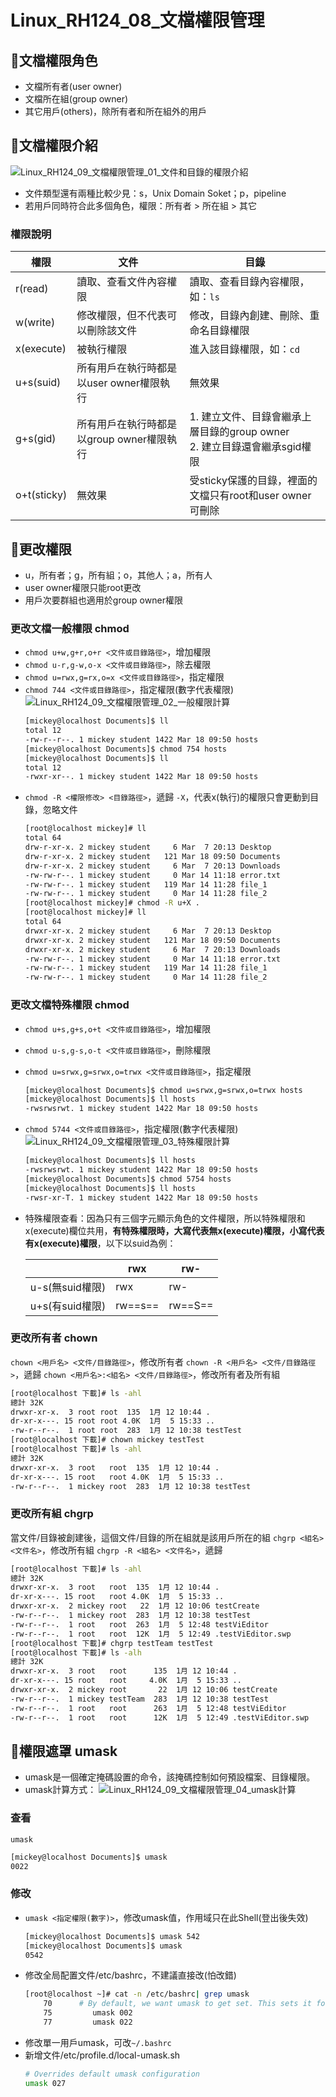 # Linux_RH124_08_文檔權限管理
## 🐧文檔權限角色
- 文檔所有者(user owner)
- 文檔所在組(group owner)
- 其它用戶(others)，除所有者和所在組外的用戶

## 🐧文檔權限介紹
![Linux_RH124_09_文檔權限管理_01_文件和目錄的權限介紹](https://github.com/MickeyHuang233/CodingStudyNote/blob/main/03_Linux/%F0%9F%90%A7RH124/images/Linux_RH124_09_%E6%96%87%E6%AA%94%E6%AC%8A%E9%99%90%E7%AE%A1%E7%90%86_01_%E6%96%87%E4%BB%B6%E5%92%8C%E7%9B%AE%E9%8C%84%E7%9A%84%E6%AC%8A%E9%99%90%E4%BB%8B%E7%B4%B9.png?raw=true)
- 文件類型還有兩種比較少見：s，Unix Domain Soket；p，pipeline
- 若用戶同時符合此多個角色，權限：所有者 > 所在組 > 其它

### 權限說明
| 權限        | 文件                                      | 目錄                                                                         |
| ----------- | ----------------------------------------- | ---------------------------------------------------------------------------- |
| r(read)     | 讀取、查看文件內容權限                    | 讀取、查看目錄內容權限，如：`ls`                                             |
| w(write)    | 修改權限，但不代表可以刪除該文件          | 修改，目錄內創建、刪除、重命名目錄權限                                       |
| x(execute)  | 被執行權限                                | 進入該目錄權限，如：`cd`                                                     |
| u+s(suid)   | 所有用戶在執行時都是以user owner權限執行  | 無效果                                                                       |
| g+s(gid)    | 所有用戶在執行時都是以group owner權限執行 | 1. 建立文件、目錄會繼承上層目錄的group owner<br/>2. 建立目錄還會繼承sgid權限 |
| o+t(sticky) | 無效果                                    | 受sticky保護的目錄，裡面的文檔只有root和user owner可刪除                     |

## 🐧更改權限
- u，所有者；g，所有組；o，其他人；a，所有人
- user owner權限只能root更改
- 用戶次要群組也適用於group owner權限

### 更改文檔一般權限 chmod
- `chmod u+w,g+r,o+r <文件或目錄路徑>`，增加權限
- `chmod u-r,g-w,o-x <文件或目錄路徑>`，除去權限
- `chmod u=rwx,g=rx,o=x <文件或目錄路徑>`，指定權限
- `chmod 744 <文件或目錄路徑>`，指定權限(數字代表權限)
	![Linux_RH124_09_文檔權限管理_02_一般權限計算](https://github.com/MickeyHuang233/CodingStudyNote/blob/main/03_Linux/%F0%9F%90%A7RH124/images/Linux_RH124_09_%E6%96%87%E6%AA%94%E6%AC%8A%E9%99%90%E7%AE%A1%E7%90%86_02_%E4%B8%80%E8%88%AC%E6%AC%8A%E9%99%90%E8%A8%88%E7%AE%97.png?raw=true)
	```bash
	[mickey@localhost Documents]$ ll
	total 12
	-rw-r--r--. 1 mickey student 1422 Mar 18 09:50 hosts
	[mickey@localhost Documents]$ chmod 754 hosts
	[mickey@localhost Documents]$ ll
	total 12
	-rwxr-xr--. 1 mickey student 1422 Mar 18 09:50 hosts
	```
- `chmod -R <權限修改> <目錄路徑>`，遞歸
	`-X`，代表x(執行)的權限只會更動到目錄，忽略文件
	```bash
	[root@localhost mickey]# ll
	total 64
	drw-r-xr-x. 2 mickey student     6 Mar  7 20:13 Desktop
	drw-r-xr-x. 2 mickey student   121 Mar 18 09:50 Documents
	drw-r-xr-x. 2 mickey student     6 Mar  7 20:13 Downloads
	-rw-rw-r--. 1 mickey student     0 Mar 14 11:18 error.txt
	-rw-rw-r--. 1 mickey student   119 Mar 14 11:28 file_1
	-rw-rw-r--. 1 mickey student     0 Mar 14 11:28 file_2
	[root@localhost mickey]# chmod -R u+X .
	[root@localhost mickey]# ll
	total 64
	drwxr-xr-x. 2 mickey student     6 Mar  7 20:13 Desktop
	drwxr-xr-x. 2 mickey student   121 Mar 18 09:50 Documents
	drwxr-xr-x. 2 mickey student     6 Mar  7 20:13 Downloads
	-rw-rw-r--. 1 mickey student     0 Mar 14 11:18 error.txt
	-rw-rw-r--. 1 mickey student   119 Mar 14 11:28 file_1
	-rw-rw-r--. 1 mickey student     0 Mar 14 11:28 file_2
	```

### 更改文檔特殊權限 chmod
- `chmod u+s,g+s,o+t <文件或目錄路徑>`，增加權限
- `chmod u-s,g-s,o-t <文件或目錄路徑>`，刪除權限
- `chmod u=srwx,g=srwx,o=trwx <文件或目錄路徑>`，指定權限
	```bash
	[mickey@localhost Documents]$ chmod u=srwx,g=srwx,o=trwx hosts
	[mickey@localhost Documents]$ ll hosts
	-rwsrwsrwt. 1 mickey student 1422 Mar 18 09:50 hosts
	```
- `chmod 5744 <文件或目錄路徑>`，指定權限(數字代表權限)
	![Linux_RH124_09_文檔權限管理_03_特殊權限計算](https://github.com/MickeyHuang233/CodingStudyNote/blob/main/03_Linux/%F0%9F%90%A7RH124/images/Linux_RH124_09_%E6%96%87%E6%AA%94%E6%AC%8A%E9%99%90%E7%AE%A1%E7%90%86_03_%E7%89%B9%E6%AE%8A%E6%AC%8A%E9%99%90%E8%A8%88%E7%AE%97.png?raw=true)
	```bash
	[mickey@localhost Documents]$ ll hosts
	-rwsrwsrwt. 1 mickey student 1422 Mar 18 09:50 hosts
	[mickey@localhost Documents]$ chmod 5754 hosts
	[mickey@localhost Documents]$ ll hosts
	-rwsr-xr-T. 1 mickey student 1422 Mar 18 09:50 hosts
	```
- 特殊權限查看：因為只有三個字元顯示角色的文件權限，所以特殊權限和x(execute)欄位共用，**有特殊權限時，大寫代表無x(execute)權限，小寫代表有x(execute)權限**，以下以suid為例：

	|                 | rwx     | rw-     |
	| --------------- | ------- | ------- |
	| u-s(無suid權限) | rwx     | rw-     |
	| u+s(有suid權限) | rw==s== | rw==S== |

### 更改所有者 chown
`chown <用戶名> <文件/目錄路徑>`，修改所有者
`chown -R <用戶名> <文件/目錄路徑>`，遞歸
`chown <用戶名>:<組名> <文件/目錄路徑>`，修改所有者及所有組
```bash
[root@localhost 下載]# ls -ahl
總計 32K
drwxr-xr-x.  3 root root  135  1月 12 10:44 .
dr-xr-x---. 15 root root 4.0K  1月  5 15:33 ..
-rw-r--r--.  1 root root  283  1月 12 10:38 testTest
[root@localhost 下載]# chown mickey testTest
[root@localhost 下載]# ls -ahl
總計 32K
drwxr-xr-x.  3 root   root  135  1月 12 10:44 .
dr-xr-x---. 15 root   root 4.0K  1月  5 15:33 ..
-rw-r--r--.  1 mickey root  283  1月 12 10:38 testTest
```

### 更改所有組 chgrp
當文件/目錄被創建後，這個文件/目錄的所在組就是該用戶所在的組
`chgrp <組名> <文件名>`，修改所有組
`chgrp -R <組名> <文件名>`，遞歸
```bash
[root@localhost 下載]# ls -ahl
總計 32K
drwxr-xr-x.  3 root   root  135  1月 12 10:44 .
dr-xr-x---. 15 root   root 4.0K  1月  5 15:33 ..
drwxr-xr-x.  2 mickey root   22  1月 12 10:06 testCreate
-rw-r--r--.  1 mickey root  283  1月 12 10:38 testTest
-rw-r--r--.  1 root   root  263  1月  5 12:48 testViEditor
-rw-r--r--.  1 root   root  12K  1月  5 12:49 .testViEditor.swp
[root@localhost 下載]# chgrp testTeam testTest
[root@localhost 下載]# ls -alh
總計 32K
drwxr-xr-x.  3 root   root      135  1月 12 10:44 .
dr-xr-x---. 15 root   root     4.0K  1月  5 15:33 ..
drwxr-xr-x.  2 mickey root       22  1月 12 10:06 testCreate
-rw-r--r--.  1 mickey testTeam  283  1月 12 10:38 testTest
-rw-r--r--.  1 root   root      263  1月  5 12:48 testViEditor
-rw-r--r--.  1 root   root      12K  1月  5 12:49 .testViEditor.swp
```

## 🐧權限遮罩 umask
- umask是一個確定掩碼設置的命令，該掩碼控制如何預設檔案、目錄權限。
- umask計算方式：
	![Linux_RH124_09_文檔權限管理_04_umask計算](https://github.com/MickeyHuang233/CodingStudyNote/blob/main/03_Linux/%F0%9F%90%A7RH124/images/Linux_RH124_09_%E6%96%87%E6%AA%94%E6%AC%8A%E9%99%90%E7%AE%A1%E7%90%86_04_umask%E8%A8%88%E7%AE%97.png?raw=true)

### 查看
`umask`
```bash
[mickey@localhost Documents]$ umask
0022
```

### 修改
- `umask <指定權限(數字)>`，修改umask值，作用域只在此Shell(登出後失效)
	```bash
	[mickey@localhost Documents]$ umask 542
	[mickey@localhost Documents]$ umask
	0542
	```
- 修改全局配置文件/etc/bashrc，不建議直接改(怕改錯)
	```bash
	[root@localhost ~]# cat -n /etc/bashrc| grep umask
		70      # By default, we want umask to get set. This sets it for non-login shell.
		75         umask 002
		77         umask 022
	```
- 修改單一用戶umask，可改`~/.bashrc`
- 新增文件/etc/profile.d/local-umask.sh
	```bash
	# Overrides default umask configuration
	umask 027
	```